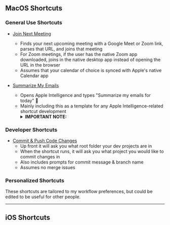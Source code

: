 ## MacOS Shortcuts
### General Use Shortcuts
- [Join Next Meeting](https://www.icloud.com/shortcuts/43b64d87b7dc4523ae9a86995eee02e4)
    - Finds your next upcoming meeting with a Google Meet or Zoom link, parses that URL, and joins that meeting
    - For Zoom meetings, if the user has the native Zoom app downloaded, joins in the native desktop app instead of opening the URL in the browser
    - Assumes that your calendar of choice is synced with Apple's native Calendar app
- [Summarize My Emails](https://www.icloud.com/shortcuts/774a665fff894c9ba3e2309c33fcd7a8)
    - Opens Apple Intelligence and types "Summarize my emails for today" 🤪
    - Mainly including this as a template for any Apple Intelligence-related shortcut development    <details><summary><b>IMPORTANT NOTE:</b></summary>
      So AppleScript does not support keystrokes for the Function and Command keys, which means that you can't replicate the default "Command+Command" shortcut for opening Apple Intelligence.
      <br/>To make this script work, I updated the Keyboard Shortcut under System Settings -> Apple Intelligence & Siri -> Siri Requests to Option⌥ + S.
      If you set your shortcut to something else, you will need to update the AppleScript for this shortcut.
      <img width="565" alt="Screenshot 2025-02-03 at 9 01 39 PM" src="https://github.com/user-attachments/assets/c29db7c9-0d04-45d3-9f0e-2bc97ea57fba" />

  </details>

### Developer Shortcuts
- [Commit & Push Code Changes](https://www.icloud.com/shortcuts/5db00b1cd17d41969306f50b784b2879)
     - Up front it will ask you what root folder your dev projects are in
     - When the shortcut runs, it will ask you what project you would like to commit changes in
     - Also includes prompts for commit message & branch name
     - Assumes no merge issues
  
### Personalized Shortcuts
These shortcuts are tailored to my workflow preferences, but could be edited to be useful for other people.

---

## iOS Shortcuts
